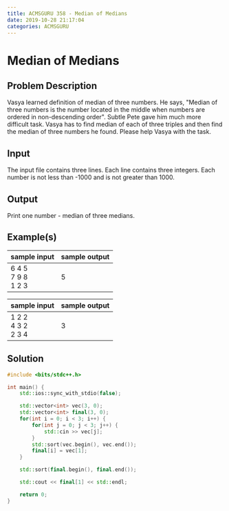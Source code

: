 ```yaml
---
title: ACMSGURU 358 - Median of Medians
date: 2019-10-28 21:17:04
categories: ACMSGURU
---
```

# Median of Medians

<!--more-->

## Problem Description

Vasya learned definition of median of three numbers. He says, "Median of three numbers is the number located in the middle when numbers are ordered in non-descending order". Subtle Pete gave him much more difficult task. Vasya has to find median of each of three triples and then find the median of three numbers he found. Please help Vasya with the task.

## Input

The input file contains three lines. Each line contains three integers. Each number is not less than -1000 and is not greater than 1000.

## Output

Print one number - median of three medians.

## Example(s)

|sample input|sample output|
|--|--|
|6 4 5<br>7 9 8<br>1 2 3<br>|5|

|sample input|sample output|
|--|--|
|1 2 2<br>4 3 2<br>2 3 4<br>|3|

## Solution

```cpp
#include <bits/stdc++.h>

int main() {
    std::ios::sync_with_stdio(false);

    std::vector<int> vec(3, 0);
    std::vector<int> final(3, 0);
    for(int i = 0; i < 3; i++) {
        for(int j = 0; j < 3; j++) {
            std::cin >> vec[j];
        }
        std::sort(vec.begin(), vec.end());
        final[i] = vec[1];
    }

    std::sort(final.begin(), final.end());

    std::cout << final[1] << std::endl;

    return 0;
}
```